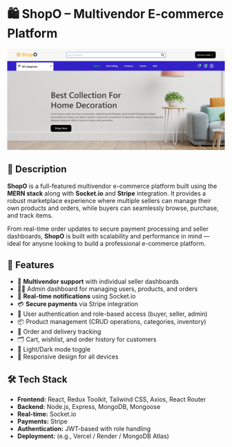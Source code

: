 # 🛍️ ShopO – Multivendor E-commerce Platform

<!-- Add screenshots or a demo GIF here if available -->

![ShopO Screenshot](./frontend/src/Assests/ShopO.PNG)

## 📖 Description

**ShopO** is a full-featured multivendor e-commerce platform built using the **MERN stack** along with **Socket.io** and **Stripe** integration. It provides a robust marketplace experience where multiple sellers can manage their own products and orders, while buyers can seamlessly browse, purchase, and track items.

From real-time order updates to secure payment processing and seller dashboards, **ShopO** is built with scalability and performance in mind — ideal for anyone looking to build a professional e-commerce platform.

## 🧩 Features

- 🛒 **Multivendor support** with individual seller dashboards
- 🧑‍💼 Admin dashboard for managing users, products, and orders
- 🔄 **Real-time notifications** using Socket.io
- 💳 **Secure payments** via Stripe integration
- 🔐 User authentication and role-based access (buyer, seller, admin)
- 📦 Product management (CRUD operations, categories, inventory)
- 📝 Order and delivery tracking
- 🗂️ Cart, wishlist, and order history for customers
- 🌙 Light/Dark mode toggle
- 📱 Responsive design for all devices

## 🛠 Tech Stack

- **Frontend:** React, Redux Toolkit, Tailwind CSS, Axios, React Router
- **Backend:** Node.js, Express, MongoDB, Mongoose
- **Real-time:** Socket.io
- **Payments:** Stripe
- **Authentication:** JWT-based with role handling
- **Deployment:** (e.g., Vercel / Render / MongoDB Atlas)
